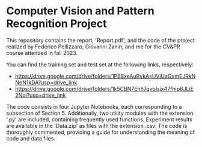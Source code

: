# Computer Vision and Pattern Recognition Project

This repository contains the report, 'Report.pdf', and the code of the project realized by Federico Pellizzaro, Giovanni Zanin, and me for the CV&PR course attended in fall 2023.

You can find the training set and test set at the following links, respectively:
- https://drive.google.com/drive/folders/1P88xeAuBvkAsUViUaGvmEJRkNNoN1kDA?usp=drive_link
- https://drive.google.com/drive/folders/1k5CBN7Ehh7qvoIsjx47fhip6JLiE2Noi?usp=drive_link

The code consists in four Jupyter Notebooks, each corresponding
to a subsection of Section 5. Additionally, two utility modules with the extension
'.py' are included, containing frequently used functions. Experiment results are
available in the 'Data.zip' as files with the extension .csv. The code is thoroughly commented,
providing a guide for understanding the meaning of code and data files. 
